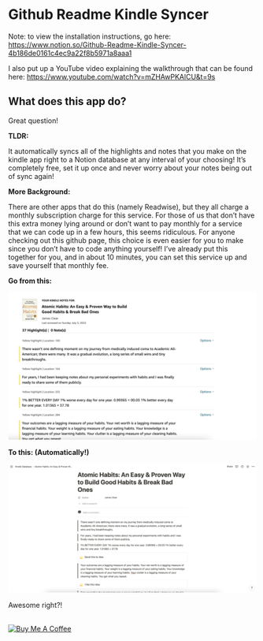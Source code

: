 # Github Readme Kindle Syncer

Note: to view the installation instructions, go here: https://www.notion.so/Github-Readme-Kindle-Syncer-4b186de0161c4ec9a22f8b5971a8aaa1

I also put up a YouTube video explaining the walkthrough that can be found here: https://www.youtube.com/watch?v=mZHAwPKAlCU&t=9s

## What does this app do?

Great question! 

**TLDR:** 

It automatically syncs all of the highlights and notes that you make on the kindle app right to a Notion database at any interval of your choosing! It’s completely free, set it up once and never worry about your notes being out of sync again!

**More Background:**

There are other apps that do this (namely Readwise), but they all charge a monthly subscription charge for this service. For those of us that don’t have this extra money lying around or don’t want to pay monthly for a service that we can code up in a few hours, this seems ridiculous. For anyone checking out this github page, this choice is even easier for you to make since you don’t have to code anything yourself! I’ve already put this together for you, and in about 10 minutes, you can set this service up and save yourself that monthly fee.

**Go from this:**

![Untitled](Github%20Readme%20Kindle%20Syncer%200779a6c4c7d843eea2e6e938ddffeb2d/Untitled.png)

**To this: (Automatically!)**

![Untitled](Github%20Readme%20Kindle%20Syncer%200779a6c4c7d843eea2e6e938ddffeb2d/Untitled%201.png)

Awesome right?!

<br>
<a href="https://www.buymeacoffee.com/lucasgen" target="_blank"><img src="https://cdn.buymeacoffee.com/buttons/default-orange.png" alt="Buy Me A Coffee" height="41" width="174"></a>
